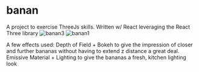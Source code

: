 # banan
 
A project to exercise ThreeJs skills.
Written w/ React leveraging the React Three library 
![banan3](https://user-images.githubusercontent.com/19554748/215582061-4dc82b1a-84f6-4623-82e8-3972a3d984b8.gif)
![banan1](https://user-images.githubusercontent.com/19554748/215582093-6463d3d7-a707-480d-ba80-d026c126e7e0.gif)

A few effects used:
Depth of Field + Bokeh to give the impression of closer and further bananas without having to extend z distance a great deal.
Emissive Material + Lighting to give the bananas a fresh, kitchen lighting look
